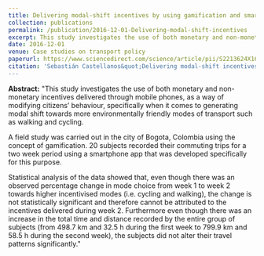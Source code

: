 ```yaml
---
title: Delivering modal-shift incentives by using gamification and smartphones: A field study example in Bogota, Colombia
collection: publications
permalink: /publication/2016-12-01-Delivering-modal-shift-incentives
excerpt: This study investigates the use of both monetary and non-monetary incentives delivered through mobile phones, as a way of modifying citizens’ behaviour, specifically when it comes to generating modal shift towards more environmentally friendly modes of transport such as walking and cycling.
date: 2016-12-01
venue: Case studies on transport policy
paperurl: https://www.sciencedirect.com/science/article/pii/S2213624X16300426
citation: 'Sebastián Castellanos&quot;Delivering modal-shift incentives by using gamification and smartphones: A field study example in Bogota, Colombia&quot;<i>Case studies on transport policy</i>.4(4), 269-278.
---
```

<b>Abstract:</b>
"This study investigates the use of both monetary and non-monetary incentives delivered through mobile phones, as a way of modifying citizens’ behaviour, specifically when it comes to generating modal shift towards more environmentally friendly modes of transport such as walking and cycling.

A field study was carried out in the city of Bogota, Colombia using the concept of gamification. 20 subjects recorded their commuting trips for a two week period using a smartphone app that was developed specifically for this purpose.

Statistical analysis of the data showed that, even though there was an observed percentage change in mode choice from week 1 to week 2 towards higher incentivised modes (i.e. cycling and walking), the change is not statistically significant and therefore cannot be attributed to the incentives delivered during week 2. Furthermore even though there was an increase in the total time and distance recorded by the entire group of subjects (from 498.7 km and 32.5 h during the first week to 799.9 km and 58.5 h during the second week), the subjects did not alter their travel patterns significantly."
